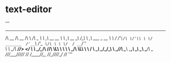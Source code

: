 # text-editor
'''
 __                   __                       __      __
/\ \__               /\ \__                   /\ \  __/\ \__
\ \ ,_\    __   __  _\ \ ,_\             __   \_\ \/\_\ \ ,_\   ___   _ __
 \ \ \/  /'__`\/\ \/'\\ \ \/  _______  /'__`\ /'_` \/\ \ \ \/  / __`\/\`'__\
  \ \ \_/\  __/\/>  </ \ \ \_/\______\/\  __//\ \L\ \ \ \ \ \_/\ \L\ \ \ \/
   \ \__\ \____\/\_/\_\ \ \__\/______/\ \____\ \___,_\ \_\ \__\ \____/\ \_\
    \/__/\/____/\//\/_/  \/__/         \/____/\/__,_ /\/_/\/__/\/___/  \/_/
'''
